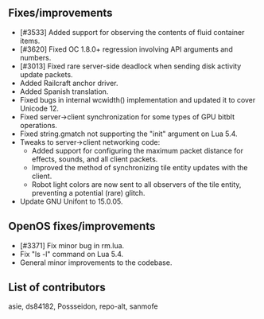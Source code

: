 ## Fixes/improvements

* [#3533] Added support for observing the contents of fluid container items.
* [#3620] Fixed OC 1.8.0+ regression involving API arguments and numbers.
* [#3013] Fixed rare server-side deadlock when sending disk activity update packets.
* Added Railcraft anchor driver.
* Added Spanish translation.
* Fixed bugs in internal wcwidth() implementation and updated it to cover Unicode 12.
* Fixed server->client synchronization for some types of GPU bitblt operations.
* Fixed string.gmatch not supporting the "init" argument on Lua 5.4.
* Tweaks to server->client networking code:
  * Added support for configuring the maximum packet distance for effects, sounds, and all client packets.
  * Improved the method of synchronizing tile entity updates with the client.
  * Robot light colors are now sent to all observers of the tile entity, preventing a potential (rare) glitch.
* Update GNU Unifont to 15.0.05.

## OpenOS fixes/improvements

* [#3371] Fix minor bug in rm.lua.
* Fix "ls -l" command on Lua 5.4.
* General minor improvements to the codebase.

## List of contributors

asie, ds84182, Possseidon, repo-alt, sanmofe
